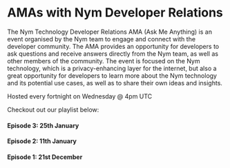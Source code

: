 # AMAs with Nym Developer Relations

The Nym Technology Developer Relations AMA (Ask Me Anything) is an event organised by the Nym team to engage and connect with the developer community. The AMA provides an opportunity for developers to ask questions and receive answers directly from the Nym team, as well as other members of the community. The event is focused on the Nym technology, which is a privacy-enhancing layer for the internet, but also a great opportunity for developers to learn more about the Nym technology and its potential use cases, as well as to share their own ideas and insights.

Hosted every fortnight on Wednesday @ 4pm UTC

Checkout out our playlist below:




#### Episode 3: 25th January 


#### Episode 2: 11th January 


#### Episode 1: 21st December 
